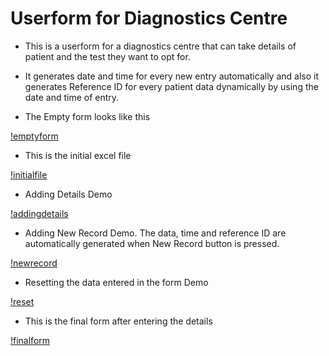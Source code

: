 # Userform for Diagnostics Centre

- This is a userform for a diagnostics centre that can take details of patient and the test they want to opt for.

- It generates date and time for every new entry automatically and also it generates Reference ID for every patient data dynamically by  using the date and time of entry.

- The Empty form looks like this

[!emptyform](/Screenshots/Empty%20Form.jpeg)

- This is the initial excel file

[!initialfile](/Screenshots/initial%20form.jpeg)

- Adding Details Demo

[!addingdetails](/Screenshots/Add%20details.mp4)

- Adding New Record Demo. The data, time and reference ID are automatically generated when New Record button is pressed.

[!newrecord](/Screenshots/New%20Record.mp4)

- Resetting the data entered in the form Demo

[!reset](/Screenshots/Reset.mp4)

- This is the final form after entering the details

[!finalform](/Screenshots/final%20form.jpeg)
